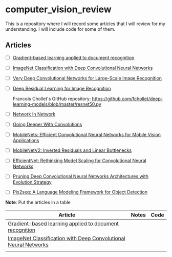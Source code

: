 # computer_vision_review
This is a repository where I will record some articles that I will review for my understanding. I will include code for some of them.


## Articles

- [ ]  [Gradient-based learning applied to document recognition](https://ieeexplore.ieee.org/abstract/document/726791)
- [ ]  [ImageNet Classification with Deep Convolutional Neural Networks](https://proceedings.neurips.cc/paper/2012/hash/c399862d3b9d6b76c8436e924a68c45b-Abstract.html)
- [ ]  [Very Deep Convolutional Networks for Large-Scale Image Recognition](https://arxiv.org/abs/1409.1556)
- [ ]  [Deep Residual Learning for Image Recognition](https://openaccess.thecvf.com/content_cvpr_2016/html/He_Deep_Residual_Learning_CVPR_2016_paper.html)

    Francois Chollet's GitHub repository: https://github.com/fchollet/deep-learning-models/blob/master/resnet50.py

- [ ]  [Network In Network](https://arxiv.org/abs/1312.4400)
- [ ]  [Going Deeper With Convolutions](https://www.cv-foundation.org/openaccess/content_cvpr_2015/html/Szegedy_Going_Deeper_With_2015_CVPR_paper.html)
- [ ]  [MobileNets: Efficient Convolutional Neural Networks for Mobile Vision Applications](https://arxiv.org/abs/1704.04861)
- [ ]  [MobileNetV2: Inverted Residuals and Linear Bottlenecks](https://openaccess.thecvf.com/content_cvpr_2018/html/Sandler_MobileNetV2_Inverted_Residuals_CVPR_2018_paper.html)
- [ ]  [EfficientNet: Rethinking Model Scaling for Convolutional Neural Networks](http://proceedings.mlr.press/v97/tan19a.html)
- [ ]  [Pruning Deep Convolutional Neural Networks Architectures with Evolution Strategy](https://arxiv.org/pdf/1912.11527.pdf)
- [ ]  [Pix2seq: A Language Modeling Framework for Object Detection](https://arxiv.org/pdf/2109.10852.pdf)


**Note**: Put the articles in a table

| Article | Notes | Code |
|---------|-------|------|
|[Gradient-based learning applied to document recognition](https://ieeexplore.ieee.org/abstract/document/726791)       |       |      |
|[ImageNet Classification with Deep Convolutional Neural Networks](https://proceedings.neurips.cc/paper/2012/hash/c399862d3b9d6b76c8436e924a68c45b-Abstract.html) |       |      |
|         |       |      |
